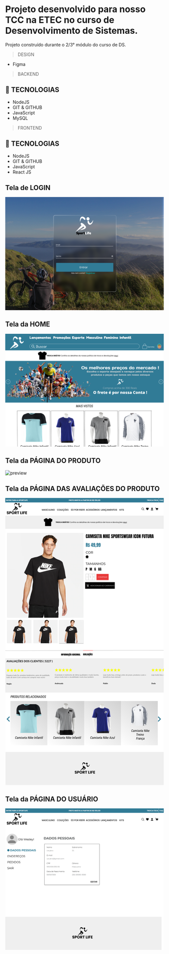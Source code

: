 # Projeto desenvolvido para nosso TCC na ETEC no curso de Desenvolvimento de Sistemas.

Projeto construído durante o 2/3° módulo do curso de DS.

> DESIGN

* Figma

> BACKEND

## 🔨 TECNOLOGIAS

* NodeJS
* GIT & GITHUB
* JavaScript
* MySQL

> FRONTEND

## 🔨 TECNOLOGIAS

* NodeJS
* GIT & GITHUB
* JavaScript
* React JS

## Tela de LOGIN
![preview](./.github/loginPage.png)
## Tela da HOME
![preview](./.github/homePage.png)
## Tela da PÁGINA DO PRODUTO
![preview](./.github/productPage.png)
## Tela da PÁGINA DAS AVALIAÇÕES DO PRODUTO
![preview](./.github/productPageReviews.png)
## Tela da PÁGINA DO USUÁRIO
![preview](./.github/userPage.png)
